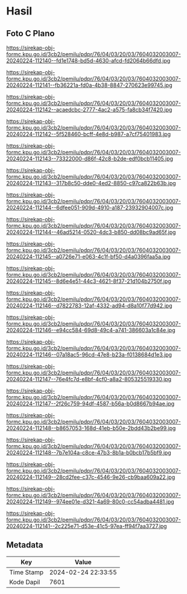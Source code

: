 # Hasil

## Foto C Plano

https://sirekap-obj-formc.kpu.go.id/3cb2/pemilu/pdpr/76/04/03/20/03/7604032003007-20240224-112140--fd1e1748-bd5d-4630-afcd-fd2064b66dfd.jpg

https://sirekap-obj-formc.kpu.go.id/3cb2/pemilu/pdpr/76/04/03/20/03/7604032003007-20240224-112141--fb36221a-fd0a-4b38-8847-270623e99745.jpg

https://sirekap-obj-formc.kpu.go.id/3cb2/pemilu/pdpr/76/04/03/20/03/7604032003007-20240224-112142--acaedcbc-2777-4ac2-a575-fa8cb34f7420.jpg

https://sirekap-obj-formc.kpu.go.id/3cb2/pemilu/pdpr/76/04/03/20/03/7604032003007-20240224-112142--5f528460-bcff-4e8d-b987-a7cf75401983.jpg

https://sirekap-obj-formc.kpu.go.id/3cb2/pemilu/pdpr/76/04/03/20/03/7604032003007-20240224-112143--73322000-d86f-42c8-b2de-edf0bcb11405.jpg

https://sirekap-obj-formc.kpu.go.id/3cb2/pemilu/pdpr/76/04/03/20/03/7604032003007-20240224-112143--317b8c50-dde0-4ed2-8850-c97ca822b63b.jpg

https://sirekap-obj-formc.kpu.go.id/3cb2/pemilu/pdpr/76/04/03/20/03/7604032003007-20240224-112144--6dfee051-909d-4910-a187-23932904007c.jpg

https://sirekap-obj-formc.kpu.go.id/3cb2/pemilu/pdpr/76/04/03/20/03/7604032003007-20240224-112144--46ad5214-0520-4dc3-b850-dd08bc9ad65f.jpg

https://sirekap-obj-formc.kpu.go.id/3cb2/pemilu/pdpr/76/04/03/20/03/7604032003007-20240224-112145--a0726e71-e063-4c1f-bf50-d4a0396faa5a.jpg

https://sirekap-obj-formc.kpu.go.id/3cb2/pemilu/pdpr/76/04/03/20/03/7604032003007-20240224-112145--8d6e4e51-44c3-4621-8f37-21d104b2750f.jpg

https://sirekap-obj-formc.kpu.go.id/3cb2/pemilu/pdpr/76/04/03/20/03/7604032003007-20240224-112146--d7822783-12af-4332-ad94-d8a10f77d942.jpg

https://sirekap-obj-formc.kpu.go.id/3cb2/pemilu/pdpr/76/04/03/20/03/7604032003007-20240224-112146--e94cc584-69d8-49c4-a741-386603a1c84e.jpg

https://sirekap-obj-formc.kpu.go.id/3cb2/pemilu/pdpr/76/04/03/20/03/7604032003007-20240224-112146--07a18ac5-96cd-47e8-b23a-f0138684d1e3.jpg

https://sirekap-obj-formc.kpu.go.id/3cb2/pemilu/pdpr/76/04/03/20/03/7604032003007-20240224-112147--76e4fc7d-e8bf-4cf0-a8a2-805325519330.jpg

https://sirekap-obj-formc.kpu.go.id/3cb2/pemilu/pdpr/76/04/03/20/03/7604032003007-20240224-112147--2f26c759-94df-4587-b56a-b0d8667b94ae.jpg

https://sirekap-obj-formc.kpu.go.id/3cb2/pemilu/pdpr/76/04/03/20/03/7604032003007-20240224-112148--b8657053-168d-41eb-b50e-2bdd43b2be99.jpg

https://sirekap-obj-formc.kpu.go.id/3cb2/pemilu/pdpr/76/04/03/20/03/7604032003007-20240224-112148--7b7e104a-c8ce-47b3-8b1a-b0bcb17b5bf9.jpg

https://sirekap-obj-formc.kpu.go.id/3cb2/pemilu/pdpr/76/04/03/20/03/7604032003007-20240224-112149--28cd2fee-c37c-4546-9e26-cb9baa609a22.jpg

https://sirekap-obj-formc.kpu.go.id/3cb2/pemilu/pdpr/76/04/03/20/03/7604032003007-20240224-112149--974ee01e-d321-4a69-80c0-cc54adba4481.jpg

https://sirekap-obj-formc.kpu.go.id/3cb2/pemilu/pdpr/76/04/03/20/03/7604032003007-20240224-112141--2c225e71-d53e-41c5-97ea-ff94f7aa3727.jpg


## Metadata

| Key        | Value               |
| ---------- | ------------------- |
| Time Stamp | 2024-02-24 22:33:55 |
| Kode Dapil | 7601                |



